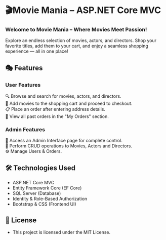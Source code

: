 # :clapper:Movie Mania – ASP.NET Core MVC
### Welcome to Movie Mania – Where Movies Meet Passion!  
Explore an endless selection of movies, actors, and directors. Shop your favorite titles, add them to your cart, and enjoy a seamless shopping experience — all in one place!

## 🎭 Features
### User Features  
🔍 Browse and search for movies, actors, and directors.  
🛒 Add movies to the shopping cart and proceed to checkout.  
📋 Place an order after entering address details.  
📒 View all past orders in the "My Orders" section.

### Admin Features  
🔑 Access an Admin Interface page for complete control.  
🔧 Perform CRUD operations to Movies, Actors and Directors.  
⚙️ Manage Users & Orders.

## 🛠️ Technologies Used
  - ASP.NET Core MVC
  - Entity Framework Core (EF Core)
  - SQL Server (Database)
  - Identity & Role-Based Authorization
  - Bootstrap & CSS (Frontend UI)

## 📜 License
  - This project is licensed under the MIT License.
